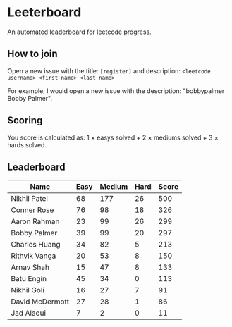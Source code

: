 # Leeterboard

An automated leaderboard for leetcode progress.

## How to join

Open a new issue with the title: `[register]` and description:
`<leetcode username> <first name> <last name>`

For example, I would open a new issue with the description: "bobbypalmer Bobby Palmer".

## Scoring

You score is calculated as:
1 $\times$ easys solved + 2 $\times$ mediums solved + 3 $\times$ hards solved.

## Leaderboard
| Name | Easy | Medium | Hard | Score |
| --- | --- | --- | --- | --- |
| Nikhil Patel | 68 | 177 | 26 | 500 |
| Conner Rose | 76 | 98 | 18 | 326 |
| Aaron Rahman | 23 | 99 | 26 | 299 |
| Bobby Palmer | 39 | 99 | 20 | 297 |
| Charles Huang | 34 | 82 | 5 | 213 |
| Rithvik Vanga | 20 | 53 | 8 | 150 |
| Arnav Shah | 15 | 47 | 8 | 133 |
| Batu Engin | 45 | 34 | 0 | 113 |
| Nikhil Goli | 16 | 27 | 7 | 91 |
| David McDermott | 27 | 28 | 1 | 86 |
| Jad Alaoui | 7 | 2 | 0 | 11 |
